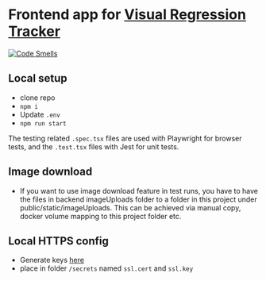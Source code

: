 # Frontend app for [Visual Regression Tracker](https://github.com/Visual-Regression-Tracker/Visual-Regression-Tracker)

[![Code Smells](https://sonarcloud.io/api/project_badges/measure?project=Visual-Regression-Tracker_frontend&metric=code_smells)](https://sonarcloud.io/summary/new_code?id=Visual-Regression-Tracker_frontend)

## Local setup

- clone repo
- `npm i`
- Update `.env`
- `npm run start`

The testing related `.spec.tsx` files are used with Playwright for browser tests, and the `.test.tsx` files with Jest for unit tests.

## Image download

- If you want to use image download feature in test runs, you have to have the files in backend imageUploads folder to a folder in this project under public/static/imageUploads. This can be achieved via manual copy, docker volume mapping to this project folder etc.

## Local HTTPS config

- Generate keys [here](https://www.selfsignedcertificate.com/)
- place in folder `/secrets` named `ssl.cert` and `ssl.key`
